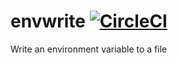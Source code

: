 # envwrite [![CircleCI](https://circleci.com/gh/danesparza/envwrite.svg?style=shield)](https://circleci.com/gh/danesparza/envwrite)
Write an environment variable to a file
